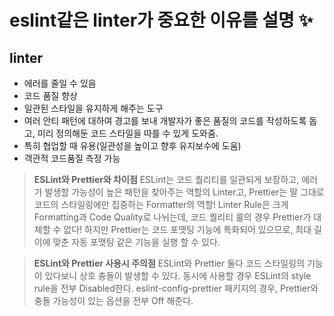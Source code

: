 # eslint같은 linter가 중요한 이유를 설명 ✨

## linter

- 에러를 줄일 수 있음
- 코드 품질 향상
- 일관된 스타일을 유지하게 해주는 도구
- 여러 안티 패턴에 대하여 경고를 보내 개발자가 좋은 품질의 코드를 작성하도록 돕고, 미리 정의해둔 코드 스타일을 따를 수 있게 도와줌.
- 특히 협업할 때 유용(일관성을 높이고 향후 유지보수에 도움)
- 객관적 코드품질 측정 가능

> **ESLint와 Prettier와 차이점**
> ESLint는 코드 퀄리티를 일관되게 보장하고, 에러가 발생할 가능성이 높은 패턴을 찾아주는 역할의 Linter고, Prettier는 말 그대로 코드의 스타일링에만 집중하는 Formatter의 역할!
> Linter Rule은 크게 Formatting과 Code Quality로 나뉘는데, 코드 퀄리티 룰의 경우 Prettier가 대체할 수 없다!
> 하지만 Prettier는 코드 포맷팅 기능에 특화되어 있으므로, 최대 길이에 맞춘 자동 포맷팅 같은 기능을 실행 할 수 있다.

> **ESLint와 Prettier 사용시 주의점**
> ESLint와 Prettier 둘다 코드 스타일링의 기능이 있다보니 상호 충돌이 발생할 수 있다.
> 동시에 사용할 경우 ESLint의 style rule을 전부 Disabled한다.
> eslint-config-prettier 패키지의 경우, Prettier와 충돌 가능성이 있는 옵션을 전부 Off 해준다.
